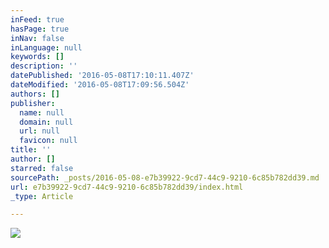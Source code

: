 ```yaml
---
inFeed: true
hasPage: true
inNav: false
inLanguage: null
keywords: []
description: ''
datePublished: '2016-05-08T17:10:11.407Z'
dateModified: '2016-05-08T17:09:56.504Z'
authors: []
publisher:
  name: null
  domain: null
  url: null
  favicon: null
title: ''
author: []
starred: false
sourcePath: _posts/2016-05-08-e7b39922-9cd7-44c9-9210-6c85b782dd39.md
url: e7b39922-9cd7-44c9-9210-6c85b782dd39/index.html
_type: Article

---
```

![](https://the-grid-user-content.s3-us-west-2.amazonaws.com/38bfddf9-2a95-4483-bf26-25dc323c7541.jpg)